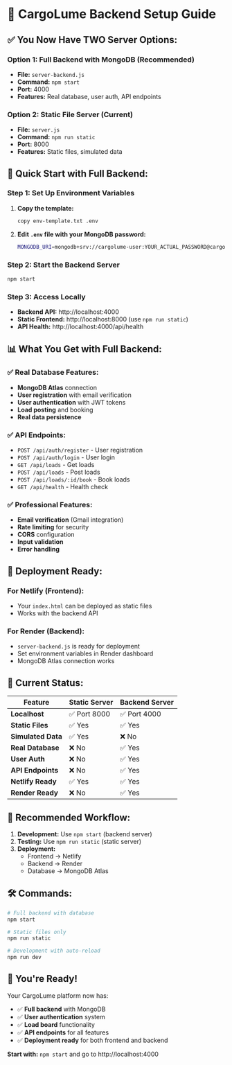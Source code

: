 # 🚛 CargoLume Backend Setup Guide

## ✅ **You Now Have TWO Server Options:**

### **Option 1: Full Backend with MongoDB (Recommended)**
- **File:** `server-backend.js`
- **Command:** `npm start`
- **Port:** 4000
- **Features:** Real database, user auth, API endpoints

### **Option 2: Static File Server (Current)**
- **File:** `server.js`
- **Command:** `npm run static`
- **Port:** 8000
- **Features:** Static files, simulated data

## 🚀 **Quick Start with Full Backend:**

### **Step 1: Set Up Environment Variables**
1. **Copy the template:**
   ```bash
   copy env-template.txt .env
   ```

2. **Edit `.env` file with your MongoDB password:**
   ```bash
   MONGODB_URI=mongodb+srv://cargolume-user:YOUR_ACTUAL_PASSWORD@cargolume-cluster.tcvxlo5.mongodb.net/cargolume?retryWrites=true&w=majority&appName=cargolume-cluster
   ```

### **Step 2: Start the Backend Server**
```bash
npm start
```

### **Step 3: Access Locally**
- **Backend API:** http://localhost:4000
- **Static Frontend:** http://localhost:8000 (use `npm run static`)
- **API Health:** http://localhost:4000/api/health

## 📊 **What You Get with Full Backend:**

### **✅ Real Database Features:**
- **MongoDB Atlas** connection
- **User registration** with email verification
- **User authentication** with JWT tokens
- **Load posting** and booking
- **Real data persistence**

### **✅ API Endpoints:**
- `POST /api/auth/register` - User registration
- `POST /api/auth/login` - User login
- `GET /api/loads` - Get loads
- `POST /api/loads` - Post loads
- `POST /api/loads/:id/book` - Book loads
- `GET /api/health` - Health check

### **✅ Professional Features:**
- **Email verification** (Gmail integration)
- **Rate limiting** for security
- **CORS** configuration
- **Input validation**
- **Error handling**

## 🔧 **Deployment Ready:**

### **For Netlify (Frontend):**
- Your `index.html` can be deployed as static files
- Works with the backend API

### **For Render (Backend):**
- `server-backend.js` is ready for deployment
- Set environment variables in Render dashboard
- MongoDB Atlas connection works

## 🎯 **Current Status:**

| Feature | Static Server | Backend Server |
|---------|---------------|----------------|
| **Localhost** | ✅ Port 8000 | ✅ Port 4000 |
| **Static Files** | ✅ Yes | ✅ Yes |
| **Simulated Data** | ✅ Yes | ❌ No |
| **Real Database** | ❌ No | ✅ Yes |
| **User Auth** | ❌ No | ✅ Yes |
| **API Endpoints** | ❌ No | ✅ Yes |
| **Netlify Ready** | ✅ Yes | ✅ Yes |
| **Render Ready** | ❌ No | ✅ Yes |

## 🚀 **Recommended Workflow:**

1. **Development:** Use `npm start` (backend server)
2. **Testing:** Use `npm run static` (static server)
3. **Deployment:** 
   - Frontend → Netlify
   - Backend → Render
   - Database → MongoDB Atlas

## 🛠️ **Commands:**

```bash
# Full backend with database
npm start

# Static files only
npm run static

# Development with auto-reload
npm run dev
```

## 🎉 **You're Ready!**

Your CargoLume platform now has:
- ✅ **Full backend** with MongoDB
- ✅ **User authentication** system
- ✅ **Load board** functionality
- ✅ **API endpoints** for all features
- ✅ **Deployment ready** for both frontend and backend

**Start with:** `npm start` and go to http://localhost:4000
